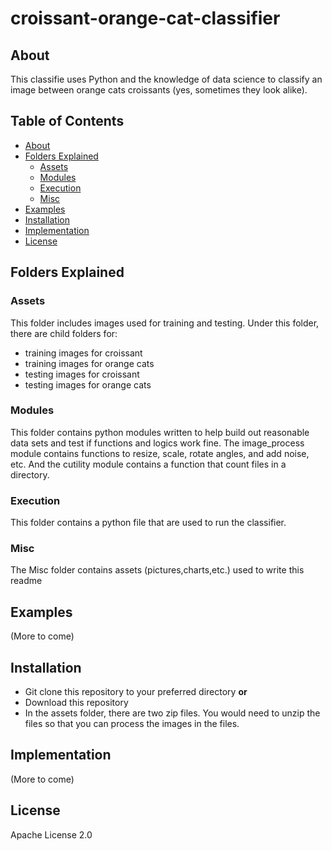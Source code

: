 # croissant-orange-cat-classifier
## About
This classifie uses Python and the knowledge of data science to classify an image between orange cats croissants (yes, sometimes they look alike).
## Table of Contents
* [About](#about)
* [Folders Explained](#folders-explained)
  * [Assets](#assets)
  * [Modules](#modules)
  * [Execution](#execution)
  * [Misc](#misc)
* [Examples](#examples)
* [Installation](#installation)
* [Implementation](#implementation)
* [License](#license)

## Folders Explained
### Assets
This folder includes images used for training and testing. Under this folder, there are child folders for:
* training images for croissant
* training images for orange cats
* testing images for croissant
* testing images for orange cats
### Modules
This folder contains python modules written to help build out reasonable data sets and test if functions and logics work fine. The image_process module contains functions to resize, scale, rotate angles, and add noise, etc. And the cutility module contains a function that count files in a directory.

### Execution
This folder contains a python file that are used to run the classifier.
### Misc
The Misc folder contains assets (pictures,charts,etc.) used to write this readme
## Examples
(More to come)
## Installation
* Git clone this repository to your preferred directory 
**or**
* Download this repository
* In the assets folder, there are two zip files. You would need to unzip the files so that you can process the images in the files.

## Implementation
(More to come)
## License 
Apache License 2.0

